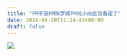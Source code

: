 ```yaml
---
title: "FM芊辰FM陈梦蝶FM纯小白给我看逼了"
date: 2024-04-20T11:24:43+08:00
draft: false
---
```

![](/img/7777.png)
